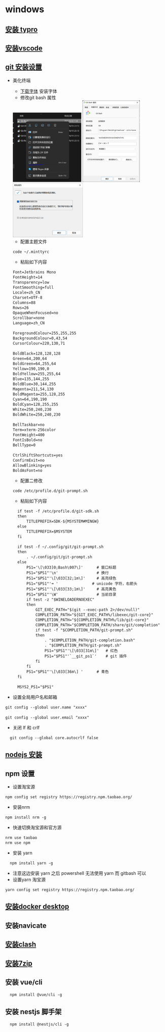 # windows

## [安装 typro](https://typora.io/)

## [安装vscode](https://code.visualstudio.com/Download)

## [git 安装设置](https://git-scm.com/)

- 美化终端

  - [下载字体](https://www.jetbrains.com/lp/mono/) 安装字体
  - 修改git bash 属性

  <img src="assets/image-20210820080058343.png" alt="image-20210820080058343" style="zoom:25%;" />

  <img src="assets/image-20210820080300034.png" alt="image-20210820080300034" style="zoom:25%;" />

  <img src="assets/image-20210820080348965.png" alt="image-20210820080348965" style="zoom:25%;" />

  - 配置主题文件 

  ```shell
  code ~/.minttyrc
  ```

  - 粘贴如下内容

  ```
  Font=Jetbrains Mono
  FontHeight=14
  Transparency=low
  FontSmoothing=full
  Locale=zh_CN
  Charset=UTF-8
  Columns=88
  Rows=26
  OpaqueWhenFocused=no
  Scrollbar=none
  Language=zh_CN
  
  ForegroundColour=255,255,255
  BackgroundColour=0,43,54
  CursorColour=220,130,71
  
  BoldBlack=128,128,128
  Green=64,200,64
  BoldGreen=64,255,64
  Yellow=190,190,0
  BoldYellow=255,255,64
  Blue=135,144,255
  BoldBlue=30,144,255
  Magenta=211,54,130
  BoldMagenta=255,128,255
  Cyan=64,190,190
  BoldCyan=128,255,255
  White=250,240,230
  BoldWhite=250,240,230
  
  BellTaskbar=no
  Term=xterm-256color
  FontWeight=400
  FontIsBold=no
  BellType=0
  
  CtrlShiftShortcuts=yes
  ConfirmExit=no
  AllowBlinking=yes
  BoldAsFont=no
  ```

  - 配置二修改

  ```shell
  code /etc/profile.d/git-prompt.sh
  ```

  - 粘贴如下内容

  ```shell
    if test -f /etc/profile.d/git-sdk.sh
    then
        TITLEPREFIX=SDK-${MSYSTEM#MINGW}
    else
        TITLEPREFIX=$MSYSTEM
    fi
  
    if test -f ~/.config/git/git-prompt.sh
    then
        . ~/.config/git/git-prompt.sh
    else
        PS1='\[\033]0;Bash\007\]'      # 窗口标题
        PS1="$PS1"'\n'                 # 换行
        PS1="$PS1"'\[\033[32;1m\]'     # 高亮绿色
        PS1="$PS1"'➜ '               # unicode 字符，右箭头
        PS1="$PS1"'\[\033[33;1m\]'     # 高亮黄色
        PS1="$PS1"'\W'                 # 当前目录
        if test -z "$WINELOADERNOEXEC"
        then
            GIT_EXEC_PATH="$(git --exec-path 2>/dev/null)"
            COMPLETION_PATH="${GIT_EXEC_PATH%/libexec/git-core}"
            COMPLETION_PATH="${COMPLETION_PATH%/lib/git-core}"
            COMPLETION_PATH="$COMPLETION_PATH/share/git/completion"
            if test -f "$COMPLETION_PATH/git-prompt.sh"
            then
                . "$COMPLETION_PATH/git-completion.bash"
                . "$COMPLETION_PATH/git-prompt.sh"
                PS1="$PS1"'\[\033[31m\]'   # 红色
                PS1="$PS1"'`__git_ps1`'    # git 插件
            fi
        fi
        PS1="$PS1"'\[\033[36m\] '      # 青色
    fi
  
    MSYS2_PS1="$PS1"
  ```

  



- 设置全局用户名和邮箱

```shell
git config --global user.name "xxxx"

git config --global user.email "xxxx"
```



- 关闭 lf 和 crlf

```shell
  git config --global core.autocrlf false
```

## [nodejs 安装](http://nodejs.cn/download/current/)

## npm 设置

- 设置淘宝源

```shell
npm config set registry https://registry.npm.taobao.org/
```
- 安装nrm

```shell
npm install nrm -g
```

- 快速切换淘宝源和官方源

```shell
nrm use taobao
nrm use npm
```



-  安装 yarn

```shell
  npm install yarn -g
```

- 注意这边安装 yarn 之后 powershell 无法使用 yarn 而 gitbash 可以
- 设置yarn 淘宝源

```shell
yarn config set registry https://registry.npm.taobao.org/
```

## [安装docker desktop](https://www.docker.com/get-started)

## 安装navicate

## [安装clash](https://www.lanzoui.com/ippcyq73nla)

## [安装7zip](https://www.7-zip.org/)

## 安装 vue/cli

```shell
  npm install @vue/cli -g
```

## 安装 nestjs 脚手架

```shell
  npm install @nestjs/cli -g
```

